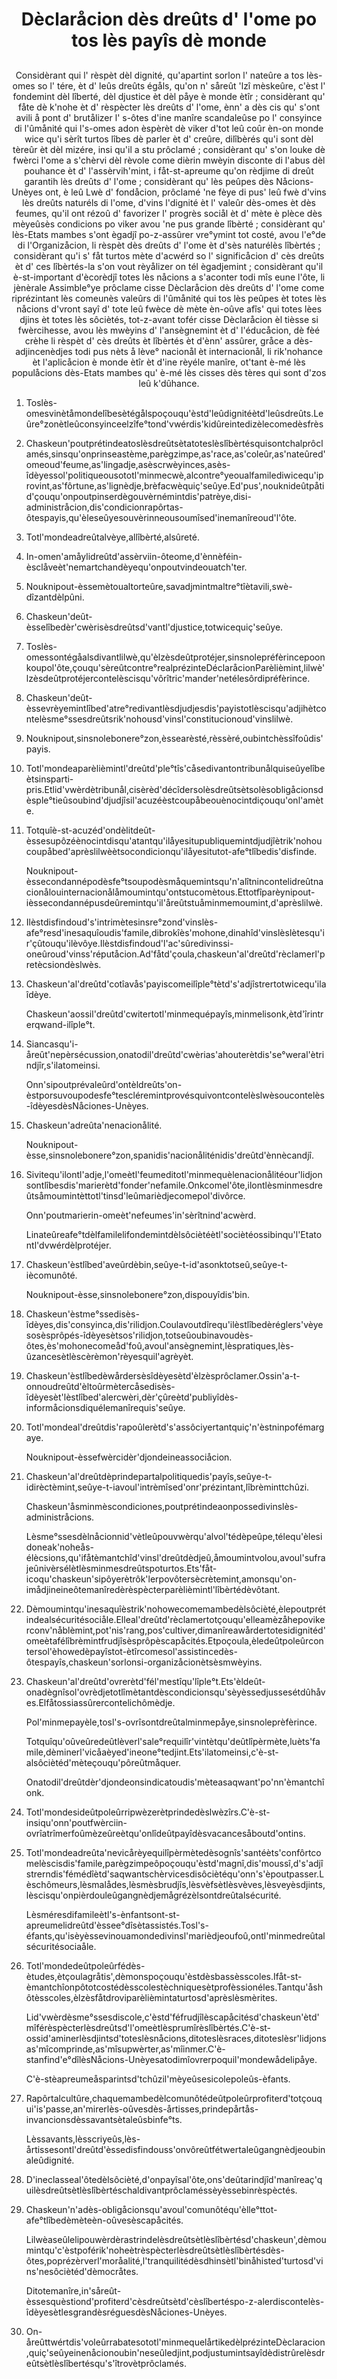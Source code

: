 <h1 align='center'>Dèclaråcion dès dreûts d' l'ome po tos lès payîs dè monde</h1>
<h2 align='center'></h2>
<p align='center'>Considèrant qui l' rèspèt dèl dignité, qu'apartint sorlon l' nateûre a tos lès-omes so l' tére, èt d' leûs dreûts égåls, qu'on n' såreût 'lzî mèskeûre, c'èst l' fondemint dèl lîberté, dèl djustice èt dèl påye è monde ètîr ;
considèrant qu' fåte dè k'nohe èt d' rèspècter lès dreûts d' l'ome, ènn' a dès cis qu' s'ont avili å pont d' brutålizer l' s-ôtes d'ine manîre scandaleûse po l' consyince di l'ûmånité qui l's-omes adon èspèrèt dè viker d'tot leû coûr èn-on monde wice qu'i sèrît turtos lîbes dè parler èt d' creûre, dilîbèrés qu'i sont dèl tèreûr èt dèl mizére, insi qu'il a stu prôclamé ;
considèrant qu' s'on louke dè fwèrci l'ome a s'chèrvi dèl rèvole come dièrin mwèyin disconte di l'abus dèl pouhance èt d' l'assèrvih'mint, i fåt-st-apreume qu'on rèdjime di dreût garantih lès dreûts d' l'ome ;
considèrant qu' lès peûpes dès Nåcions-Unèyes ont, è leû Lwè d' fondåcion, prôclamé 'ne fèye di pus' leû fwè d'vins lès dreûts naturéls di l'ome, d'vins l'dignité èt l' valeûr dès-omes èt dès feumes, qu'il ont rézoû d' favorizer l' progrès sociål èt d' mète è plèce dès mèyeûsès condicions po viker avou 'ne pus grande lîbèrté ;
considèrant qu' lès-Etats mambes s'ont ègadjî po-z-assûrer vre°ymint tot costé, avou l'e°de di l'Organizåcion, li rèspèt dès dreûts d' l'ome èt d'sès naturélès lîbèrtés ;
considèrant qu'i s' fåt turtos mète d'acwérd so l' significåcion d' cès dreûts èt d' ces lîbèrtés-la s'on vout rèyålizer on tél ègadjemint ;
considèrant qu'il è-st-important d'ècorèdjî totes lès nåcions a s'aconter todi mîs eune l'ôte,
li jènèrale Assimble°ye
prôclame cisse Dèclaråcion dès dreûts d' l'ome come riprézintant lès comeunès valeûrs di l'ûmånité qui tos lès peûpes èt totes lès nåcions d'vront sayî d' tote leû fwèce dè mète èn-oûve afîs' qui totes lèes djins èt totes lès sôciètés, tot-z-avant tofér cisse Dèclaråcion èl tièsse si fwèrcihesse, avou lès mwèyins d' l'ansègnemint èt d' l'éducåcion, dè fèé crèhe li rèspèt d' cès dreûts èt lîbèrtés èt d'ènn' assûrer, gråce a dès-adjincenèdjes todi pus nèts å lève° nacionål èt internacionål, li rik'nohance èt l'aplicåcion è monde ètîr èt d'ine rèyéle manîre, ot'tant è-mé lès populåcions dès-Etats mambes qu' è-mé lès cisses dès tères qui sont d'zos leû k'dûhance.</p>
<ol>
  <li>
    <p>Toslès-omesvinètåmondelîbesètégålspoçouqu'èstd'leûdignitéètd'leûsdreûts.Leûre°zonètleûconsyinceelzîfe°tond'vwérdis'kidûreintedizèlecomedèsfrès</p>
  </li>
  <li>
    <p>Chaskeun'poutprétindeatoslèsdreûtsètatoteslèslîbèrtésquisontchalprôclamés,sinsqu'onprinseastème,parègzimpe,as'race,as'coleûr,as'nateûred'omeoud'feume,as'lingadje,asèscrwèyinces,asès-îdèyessol'politiqueousototl'minmecwè,alcontre°yeoualfamilediwicequ'iprovint,as'fôrtune,as'lignèdje,brèfacwèquiç'seûye.Ed'pus',nouknideûtpåtid'çouqu'onpoutpinserdègouvèrnémintdis'patrèye,disi-administråcion,dis'condicionrapôrtas-ôtespayis,qu'èleseûyesouvèrinneousoumîsed'inemanîreoud'l'ôte.</p>
  </li>
  <li>
    <p>Totl'mondeadreûtalvèye,allîbèrté,alsûreté.</p>
  </li>
  <li>
    <p>In-omen'amåylidreûtd'assèrviin-ôteome,d'ènnèféin-èsclåveèt'nemartchandèyequ'onpoutvindeouatch'ter.</p>
  </li>
  <li>
    <p>Nouknipout-èssemètoualtorteûre,savadjmintmaltre°tîètavili,swè-dîzantdèlpûni.</p>
  </li>
  <li>
    <p>Chaskeun'deût-èsselîbedèr'cwèrisèsdreûtsd'vantl'djustice,totwicequiç'seûye.</p>
  </li>
  <li>
    <p>Toslès-omessontégåalsdivantlilwè,qu'èlzèsdeûtprotéjer,sinsnolepréfèrincepoonkoupol'ôte,çouqu'sèreûtcontre°realprézinteDéclaråcionParèlièmint,lilwè'lzèsdeûtprotéjercontelèscisqu'vôrîtric'mander'netélesôrdipréfèrince.</p>
  </li>
  <li>
    <p>Chaskeun'deût-èssevrèyemintlîbed'atre°redivantlèsdjudjesdis'payistotlèscisqu'adjihètcontelèsme°ssesdreûtsrik'nohousd'vinsl'constitucionoud'vinslilwè.</p>
  </li>
  <li>
    <p>Nouknipout,sinsnolebonere°zon,èssearèsté,rèssèré,oubintchèssîfoûdis'payis.</p>
  </li>
  <li>
    <p>Totl'mondeaparèlièmintl'dreûtd'ple°tîs'cåsedivantontribunålquiseûyelîbeètsinsparti-pris.Etlid'vwèrdètribunål,cisèrèd'décîdersolèsdreûtsètsolèsobligåcionsdèsple°tieûsoubind'djudjîsil'acuzéèstcoupåbeouènocintdiçouqu'onl'amète.</p>
  </li>
  <li>
    <p>Totquîè-st-acuzéd'ondèlitdeût-èssesupôzéènocintdisqu'atantqu'ilåyesitupubliquemintdjudjîètrik'nohoucoupåbed'aprèslilwèètsocondicionqu'ilåyesitutot-afe°tlîbedis'disfinde.</p>
    <p>Nouknipout-èssecondannépodèsfe°tsoupodèsmåquemintsqu'n'alîtnincontelidreûtnacionålouinternacionålåmoumintqu'ontstucomètous.Ettotfîparèynipout-ièssecondannépusdeûremintqu'il'åreûtstuåminmemoumint,d'aprèslilwè.</p>
  </li>
  <li>
    <p>Ilèstdisfindoud's'intrimètesinsre°zond'vinslès-afe°resd'inesaquîoudis'famile,dibrokîès'mohone,dinahîd'vinslèslètesqu'ir'çûtouqu'ilèvôye.Ilèstdisfindoud'l'ac'sûredivinssi-oneûroud'vinss'réputåcion.Ad'fåtd'çoula,chaskeun'al'dreûtd'rèclamerl'pretècsiondèslwès.</p>
  </li>
  <li>
    <p>Chaskeun'al'dreûtd'cotîavås'payiscomeilîple°tètd's'adjîstrertotwicequ'ilaîdèye.</p>
    <p>Chaskeun'aossil'dreûtd'cwitertotl'minmequépayîs,minmelisonk,ètd'îrintrerqwand-ilîple°t.</p>
  </li>
  <li>
    <p>Siancasqu'i-åreût'nepèrsécussion,onatodil'dreûtd'cwèrias'ahouterètdis'se°weral'ètrindjîr,s'ilatomeinsi.</p>
    <p>Onn'sipoutprévaleûrd'ontèldreûts'on-èstporsuvoupodesfe°tescléremintprovésquivontcontelèslwèsoucontelès-îdèyesdèsNåciones-Unèyes.</p>
  </li>
  <li>
    <p>Chaskeun'adreûta'nenacionålité.</p>
    <p>Nouknipout-èsse,sinsnolebonere°zon,spanidis'nacionåliténidis'dreûtd'ènnècandjî.</p>
  </li>
  <li>
    <p>Sivitequ'ilontl'adje,l'omeètl'feumeditotl'minmequèlenacionålitéour'lidjonsontlîbesdis'marierètd'fonder'nefamile.Onkcomel'ôte,ilontlèsminmesdreûtsåmoumintèttotl'tinsd'leûmarièdjecomepol'divôrce.</p>
    <p>Onn'poutmarierin-omeèt'nefeumes'in'sèrîtnind'acwèrd.</p>
    <p>Linateûreafe°tdèlfamilelifondemintdèlsôciètéètl'sociètéossibinqu'l'Etatontl'dvwérdèlprotéjer.</p>
  </li>
  <li>
    <p>Chaskeun'èstlîbed'aveûrdèbin,seûye-t-id'asonktotseû,seûye-t-iècomunôté.</p>
    <p>Nouknipout-èsse,sinsnolebonere°zon,dispouyîdis'bin.</p>
  </li>
  <li>
    <p>Chaskeun'èstme°ssedisès-îdèyes,dis'consyinca,dis'rilidjon.Coulavoutdîrequ'ilèstlîbedèréglers'vèyesosèsprôpés-îdèyesètsos'rilidjon,totseûoubinavoudès-ôtes,ès'mohonecomeåd'foû,avoul'ansègnemint,lèspratiques,lès-ûzancesètlèscèrèmon'rèyesquil'agrèyèt.</p>
  </li>
  <li>
    <p>Chaskeun'èstlîbedèwårdersèsîdèyesètd'èlzèsprôclamer.Ossin'a-t-onnoudreûtd'èltoûrmètercåsedisès-îdèyesèt'lèstlîbed'alercwèri,dèr'çûreètd'publiyîdès-informåcionsdiquélemanîrequis'seûye.</p>
  </li>
  <li>
    <p>Totl'mondeal'dreûtdis'rapoûlerètd's'assôciyertantquiç'n'èstninpofémargaye.</p>
    <p>Nouknipout-èssefwèrcidèr'djondeineassociåcion.</p>
  </li>
  <li>
    <p>Chaskeun'al'dreûtdèprindepartalpolitiquedis'payîs,seûye-t-idirèctèmint,seûye-t-iavoul'intrèmîsed'onr'prézintant,lîbrèminttchûzi.</p>
    <p>Chaskeun'åsminmèscondiciones,poutprétindeaonpossedivinslès-administråcions.</p>
    <p>Lèsme°ssesdèlnåcionnid'vètleûpouvwèrqu'alvol'tédèpeûpe,télequ'èlesidoneak'noheås-élècsions,qu'ifåtèmantchîd'vinsl'dreûtdèdjeû,åmoumintvolou,avoul'sufrajeûnivèrsélètlèsminmesdreûtspoturtos.Ets'fåt-icoqu'chaskeun'sipôyerètrôk'lerpovôtersècrètemint,amonsqu'on-imådjineineôtemanîredèrèspècterparèlièmintl'lîbèrtédèvôtant.</p>
  </li>
  <li>
    <p>Dèmoumintqu'inesaquîèstrik'nohowecomemambedèlsôcièté,èlepoutprétindealsécuritésociåle.Elleal'dreûtd'rèclamertotçouqu'elleamèzåhepovikerconv'nåblèmint,pot'nis'rang,pos'cultiver,dimanîreawårdertotesidignitéd'omeètafélîbrèmintfrudjîsèsprôpèscapåcités.Etpoçoula,èledeûtpoleûrcontersol'èhowedèpayîstot-ètîrcomesol'assistincedès-ôtespayîs,chaskeun'sorlonsi-organizåcionètsèsmwèyins.</p>
  </li>
  <li>
    <p>Chaskeun'al'dreûtd'ovrerètd'fél'mestîqu'lîple°t.Ets'èldeût-onadègnîsol'ovrèdjetotlîmètantdèscondicionsqu'sèyèssedjussesétdûhåves.Elfåtossiassûrercontelichômèdje.</p>
    <p>Pol'minmepayèle,tosl's-ovrîsontdreûtalminmepåye,sinsnoleprèfèrince.</p>
    <p>Totquîqu'oûveûredeûtlèverl'sale°requilîr'vintètqu'deûtlîpèrmète,luèts'famile,dèminerl'vicåaèyed'ineone°tedjint.Ets'ilatomeinsi,c'è-st-alsôciètéd'mèteçouqu'pôreûtmåquer.</p>
    <p>Onatodil'dreûtdèr'djondeonsindicatoudis'mèteasaqwant'po'nn'èmantchîonk.</p>
  </li>
  <li>
    <p>Totl'mondesideûtpoleûrripwèzerètprindedèslwèzîrs.C'è-st-insiqu'onn'poutfwèrciin-ovrîatrîmerfoûmèzeûreètqu'onlîdeûtpayîdèsvacancesåboutd'ontins.</p>
  </li>
  <li>
    <p>Totl'mondeadreûta'nevicårèyequilîpèrmètedèsognîs'santéèts'confôrtcomelèscisdis'famile,parègzimpeôpoçouqu'èstd'magnî,dis'moussî,d's'adjîstrerndis'fémédîètd'saqwantschèrvicesdisôciètéqu'onn's'èpoutpasser.Lèschômeurs,lèsmalådes,lèsmèsbrudjîs,lèsvèfsètlèsvèves,lèsveyèsdjints,lèscisqu'onpièrdouleûgangnèdjemågrézèlsontdreûtalsécurité.</p>
    <p>Lèsméresdifamileètl's-ènfantsont-st-apreumelidreûtd'èssee°dîsètassistés.Tosl's-éfants,qu'isèyèssevinouamondedivinsl'marièdjeoufoû,ontl'minmedreûtalsécuritésociaåle.</p>
  </li>
  <li>
    <p>Totl'mondedeûtpoleûrfédès-ètudes,ètçoulagråtis',dèmonspoçouqu'èstdèsbassèsscoles.Ifåt-st-èmantchîonpôtotcostédèsscolestèchniquesètprofèssionéles.Tantqu'åshôtèsscoles,èlzèsfåtdroviparèlièmintaturtosd'aprèslèsmèrites.</p>
    <p>Lid'vwèrdèsme°ssesdiscole,c'èstd'féfrudjîlèscapåcitésd'chaskeun'ètd'mîférèspècterlèsdreûtsd'l'omeètlèsprumîrèslîbèrtés.C'è-st-ossid'aminerlèsdjintsd'toteslèsnåcions,ditoteslèsraces,ditoteslèsr'lidjonsas'mîcomprinde,as'mîsupwèrter,as'mîinmer.C'è-stanfind'e°dîlèsNåcions-Unèyesatodimîovrerpoquil'mondewådelipåye.</p>
    <p>C'è-stèapreumeåsparintsd'tchûzil'mèyeûsesicolepoleûs-èfants.</p>
  </li>
  <li>
    <p>Rapôrtalcultûre,chaquemambedèlcomunôtédeûtpoleûrprofiterd'totçouqui'is'passe,an'mirerlès-oûvesdès-årtisses,prindepårtås-invancionsdèssavantsètaleûsbinfe°ts.</p>
    <p>Lèssavants,lèsscriyeûs,lès-årtissesontl'dreûtd'èssedisfindouss'onvôreûtfétwertaleûgangnèdjeoubinaleûdignité.</p>
  </li>
  <li>
    <p>D'ineclasseal'ôtedèlsôcièté,d'onpayîsal'ôte,ons'deûtarindjîd'manîreaç'quilèsdreûtsètlèslîbèrtéschaldivantprôclaméssèyèssebinrèspèctés.</p>
  </li>
  <li>
    <p>Chaskeun'n'adès-obligåcionsqu'avoul'comunôtéqu'èlle°ttot-afe°tlîbedèmèteèn-oûvesèscapåcités.</p>
    <p>Lilwèaseûlelipouwèrdèrastrindelèsdreûtsètlèslîbèrtésd'chaskeun',dèmoumintqu'c'èstpoférik'noheètrèspècterlèsdreûtsètlèslîbèrtésdès-ôtes,poprézèrverl'moråalité,l'tranquilitédèsdhinsètl'binåhisted'turtosd'vins'nesôciètéd'dèmocråtes.</p>
    <p>Ditotemanîre,in'såreût-èssesquèstiond'profiterd'cèsdreûtsètd'cèslîbertéspo-z-alerdiscontelès-îdèyesètlesgrandèsréguesdèsNåciones-Unèyes.</p>
  </li>
  <li>
    <p>On-åreûttwértdis'voleûrrabatesototl'minmequelårtikedèlprézinteDèclaracion,quiç'seûyeinenåcionoubin'neseûledjint,podjustumintsayîdèdistrûrelèsdreûtsètlèslîbertésqu's'îtrovètprôclamés.</p>
  </li>
</ol>